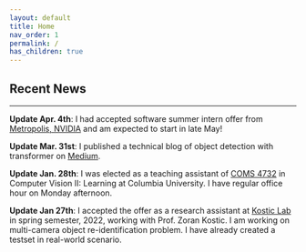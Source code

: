 ```yaml
---
layout: default
title: Home
nav_order: 1
permalink: /
has_children: true
---
```


## Recent News

----------

**Update Apr. 4th**: I had accepted software summer intern offer from [Metropolis, NVIDIA](https://www.nvidia.com/en-us/autonomous-machines/intelligent-video-analytics-platform/) and am expected to start in late May!

**Update Mar. 31st**: I published a technical blog of object detection with transformer on [Medium](https://medium.com/@mh4116_43123/a-milestone-in-object-detection-with-transformers-f2fd8a30cc32).

**Update Jan. 28th**: I was elected as a teaching assistant of [COMS 4732](http://www.columbia.edu/cu/bulletin/uwb/subj/COMS/W4732-20221-001/) in Computer Vision II: Learning at Columbia University. I have regular office hour on Monday afternoon.

**Update Jan 27th**: I accepted the offer as a research assistant at [Kostic Lab](https://www.cosmos-lab.org/experimentation/smart-city-intersections/) in spring semester, 2022, working with Prof. Zoran Kostic. I am working on multi-camera object re-identification problem. I have already created a testset in real-world scenario.
